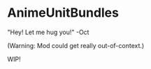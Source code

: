 # AnimeUnitBundles
"Hey! Let me hug you!" -Oct

(Warning: Mod could get really out-of-context.)

WIP!
